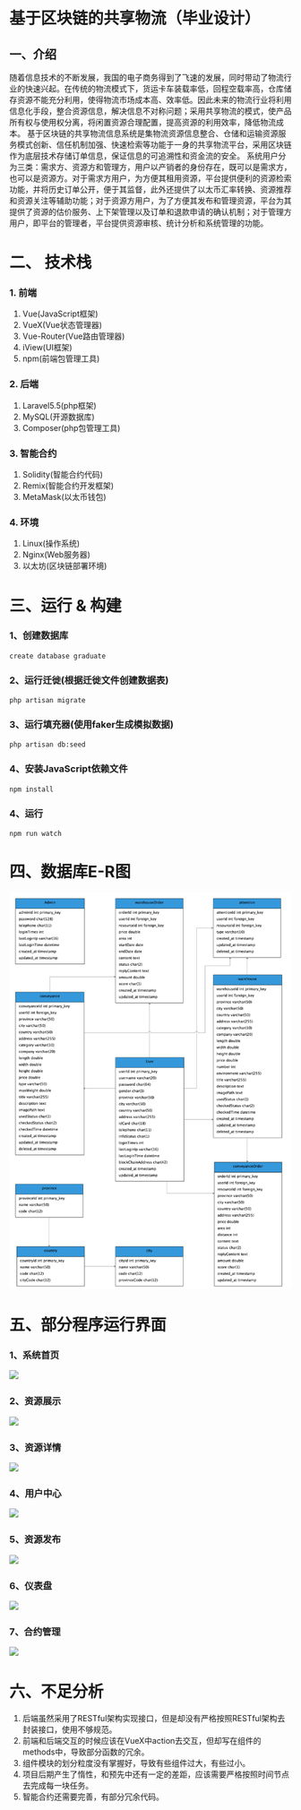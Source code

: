 # 基于区块链的共享物流（毕业设计）

## 一、介绍

随着信息技术的不断发展，我国的电子商务得到了飞速的发展，同时带动了物流行业的快速兴起。在传统的物流模式下，货运卡车装载率低，回程空载率高，仓库储存资源不能充分利用，使得物流市场成本高、效率低。因此未来的物流行业将利用信息化手段，整合资源信息，解决信息不对称问题；采用共享物流的模式，使产品所有权与使用权分离，将闲置资源合理配置，提高资源的利用效率，降低物流成本。
基于区块链的共享物流信息系统是集物流资源信息整合、仓储和运输资源服务模式创新、信任机制加强、快速检索等功能于一身的共享物流平台，采用区块链作为底层技术存储订单信息，保证信息的可追溯性和资金流的安全。
系统用户分为三类：需求方、资源方和管理方，用户以产销者的身份存在，既可以是需求方，也可以是资源方。对于需求方用户，为方便其租用资源，平台提供便利的资源检索功能，并将历史订单公开，便于其监督，此外还提供了以太币汇率转换、资源推荐和资源关注等辅助功能；对于资源方用户，为了方便其发布和管理资源，平台为其提供了资源的估价服务、上下架管理以及订单和退款申请的确认机制；对于管理方用户，即平台的管理者，平台提供资源审核、统计分析和系统管理的功能。


# 二、 技术栈

### 1. 前端

1. Vue(JavaScript框架)
2. VueX(Vue状态管理器)
3. Vue-Router(Vue路由管理器)
4. iView(UI框架)
5. npm(前端包管理工具)


### 2. 后端

1. Laravel5.5(php框架)
2. MySQL(开源数据库)
3. Composer(php包管理工具)


### 3. 智能合约

1. Solidity(智能合约代码)
2. Remix(智能合约开发框架)
3. MetaMask(以太币钱包)


### 4. 环境

1. Linux(操作系统)
2. Nginx(Web服务器)
3. 以太坊(区块链部署环境)


# 三、运行 & 构建

### 1、创建数据库
```
create database graduate
```

### 2、运行迁徙(根据迁徙文件创建数据表)
```
php artisan migrate
```

### 3、运行填充器(使用faker生成模拟数据)
```
php artisan db:seed
```

### 4、安装JavaScript依赖文件
```
npm install
```

### 4、运行
```
npm run watch
```

# 四、数据库E-R图
<img src="https://github.com/deng1234/Blockchain-based-shared-logistics/blob/master/img/数据库.jpg" />

# 五、部分程序运行界面

### 1、系统首页
<img src="https://github.com/deng1234/Blockchain-based-shared-logistics/tree/master/img/index.jpg" />

### 2、资源展示
<img src="https://github.com/deng1234/Blockchain-based-shared-logistics/tree/master/img/resource.jpg" />

### 3、资源详情
<img src="https://github.com/deng1234/Blockchain-based-shared-logistics/tree/master/img/info.jpg" />

### 4、用户中心
<img src="https://github.com/deng1234/Blockchain-based-shared-logistics/tree/master/img/user-info.jpg" />

### 5、资源发布
<img src="https://github.com/deng1234/Blockchain-based-shared-logistics/tree/master/img/createResource.jpg" />

### 6、仪表盘
<img src="https://github.com/deng1234/Blockchain-based-shared-logistics/tree/master/img/user-dashboard.jpg" />

### 7、合约管理
<img src="https://github.com/deng1234/Blockchain-based-shared-logistics/tree/master/img/contract-admin.jpg" />


# 六、不足分析
1. 后端虽然采用了RESTful架构实现接口，但是却没有严格按照RESTful架构去封装接口，使用不够规范。
2. 前端和后端交互的时候应该在VueX中action去交互，但却写在组件的methods中，导致部分函数的冗余。
3. 组件模块的划分粒度没有掌握好，导致有些组件过大，有些过小。
4. 项目后期产生了惰性，和预先中还有一定的差距，应该需要严格按照时间节点去完成每一块任务。
5. 智能合约还需要完善，有部分冗余代码。
